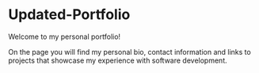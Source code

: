 # Updated-Portfolio

Welcome to my personal portfolio!

On the page you will find my personal bio, contact information and links to projects that showcase my experience with software development.
